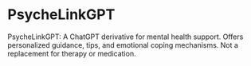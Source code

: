 # PsycheLinkGPT
PsycheLinkGPT: A ChatGPT derivative for mental health support. Offers personalized guidance, tips, and emotional coping mechanisms. Not a replacement for therapy or medication.
